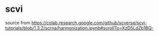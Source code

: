 # scvi
source from https://colab.research.google.com/github/scverse/scvi-tutorials/blob/1.3.2/scrna/harmonization.ipynb#scrollTo=XzD5LdZb1BQ-
